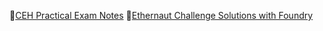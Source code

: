 📝[CEH Practical Exam Notes](https://dt13.notion.site/CEH-Practical-Exam-Notes-118bf64d11f780c196a0e295a82da6d6?pvs=4)
📝[Ethernaut Challenge Solutions with Foundry](https://github.com/0xD13/Ethernaut-Challenge-Solutions-with-Foundry)
<!--
## Hi there 👋
- 🌱 I’m currently learning ...
**0xD13/0xD13** is a ✨ _special_ ✨ repository because its `README.md` (this file) appears on your GitHub profile.

Here are some ideas to get you started:

- 🔭 I’m currently working on ...
- 🌱 I’m currently learning ...
- 👯 I’m looking to collaborate on ...
- 🤔 I’m looking for help with ...
- 💬 Ask me about ...
- 📫 How to reach me: ...
- 😄 Pronouns: ...
- ⚡ Fun fact: ...
-->
